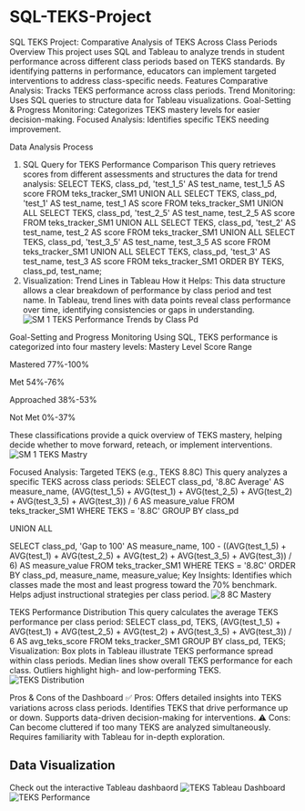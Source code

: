 # SQL-TEKS-Project
SQL TEKS Project: Comparative Analysis of TEKS Across Class Periods
Overview
This project uses SQL and Tableau to analyze trends in student performance across different class periods based on TEKS standards. By identifying patterns in performance, educators can implement targeted interventions to address class-specific needs.
Features
Comparative Analysis: Tracks TEKS performance across class periods.
Trend Monitoring: Uses SQL queries to structure data for Tableau visualizations.
Goal-Setting & Progress Monitoring: Categorizes TEKS mastery levels for easier decision-making.
Focused Analysis: Identifies specific TEKS needing improvement.

Data Analysis Process
1. SQL Query for TEKS Performance Comparison
This query retrieves scores from different assessments and structures the data for trend analysis:
SELECT TEKS, class_pd, 'test_1_5' AS test_name, test_1_5 AS score
FROM teks_tracker_SM1
UNION ALL
SELECT TEKS, class_pd, 'test_1' AS test_name, test_1 AS score
FROM teks_tracker_SM1
UNION ALL
SELECT TEKS, class_pd, 'test_2_5' AS test_name, test_2_5 AS score
FROM teks_tracker_SM1
UNION ALL
SELECT TEKS, class_pd, 'test_2' AS test_name, test_2 AS score
FROM teks_tracker_SM1
UNION ALL
SELECT TEKS, class_pd, 'test_3_5' AS test_name, test_3_5 AS score
FROM teks_tracker_SM1
UNION ALL
SELECT TEKS, class_pd, 'test_3' AS test_name, test_3 AS score
FROM teks_tracker_SM1
ORDER BY TEKS, class_pd, test_name;
2. Visualization: Trend Lines in Tableau
How it Helps:
This data structure allows a clear breakdown of performance by class period and test name.
In Tableau, trend lines with data points reveal class performance over time, identifying consistencies or gaps in understanding.
![SM 1 TEKS Performance Trends by Class Pd](https://github.com/user-attachments/assets/6f9431c7-0be2-4e3e-bb9b-a5d5c473763d)


Goal-Setting and Progress Monitoring
Using SQL, TEKS performance is categorized into four mastery levels:
Mastery Level
Score Range

Mastered
77%-100%

Met
54%-76%

Approached
38%-53%

Not Met
0%-37%

These classifications provide a quick overview of TEKS mastery, helping decide whether to move forward, reteach, or implement interventions.
![SM 1 TEKS Mastry](https://github.com/user-attachments/assets/45edd677-de95-4c85-b2b3-898723eca6c5)


Focused Analysis: Targeted TEKS (e.g., TEKS 8.8C)
This query analyzes a specific TEKS across class periods:
SELECT
    class_pd,
    '8.8C Average' AS measure_name,
    (AVG(test_1_5) + AVG(test_1) + AVG(test_2_5) + AVG(test_2) + AVG(test_3_5) + AVG(test_3)) / 6 AS measure_value
FROM teks_tracker_SM1
WHERE TEKS = '8.8C'
GROUP BY class_pd

UNION ALL

SELECT
    class_pd,
    'Gap to 100' AS measure_name,
    100 - ((AVG(test_1_5) + AVG(test_1) + AVG(test_2_5) + AVG(test_2) + AVG(test_3_5) + AVG(test_3)) / 6) AS measure_value
FROM teks_tracker_SM1
WHERE TEKS = '8.8C'
ORDER BY class_pd, measure_name, measure_value;
Key Insights:
Identifies which classes made the most and least progress toward the 70% benchmark.
Helps adjust instructional strategies per class period.
![8 8C Mastery](https://github.com/user-attachments/assets/62661a89-c69e-47de-a27b-cbf0fb0ecce3)


TEKS Performance Distribution
This query calculates the average TEKS performance per class period:
SELECT
    class_pd,
    TEKS,
    (AVG(test_1_5) + AVG(test_1) + AVG(test_2_5) + AVG(test_2) + AVG(test_3_5) + AVG(test_3)) / 6 AS avg_teks_score
FROM teks_tracker_SM1
GROUP BY class_pd, TEKS;
Visualization:
Box plots in Tableau illustrate TEKS performance spread within class periods.
Median lines show overall TEKS performance for each class.
Outliers highlight high- and low-performing TEKS.
![TEKS Distribution](https://github.com/user-attachments/assets/467af713-455c-4092-b74e-8d1ad76e99c0)


Pros & Cons of the Dashboard
✅ Pros:
Offers detailed insights into TEKS variations across class periods.
Identifies TEKS that drive performance up or down.
Supports data-driven decision-making for interventions.
⚠️ Cons:
Can become cluttered if too many TEKS are analyzed simultaneously.
Requires familiarity with Tableau for in-depth exploration.

## Data Visualization
Check out the interactive Tableau dashbaord
![TEKS Tableau Dashboard](https://public.tableau.com/shared/639MTT5NY?:display_count=n&:origin=viz_share_link) 
![TEKS Performance](https://github.com/user-attachments/assets/bfd67bd5-51c2-4f1f-ab9a-e0df602d53aa)

